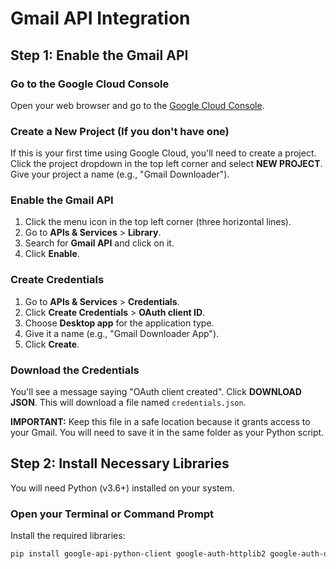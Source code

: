 # Gmail API Integration

## Step 1: Enable the Gmail API

### Go to the Google Cloud Console

Open your web browser and go to the [Google Cloud Console](https://console.cloud.google.com/).

### Create a New Project (If you don't have one)

If this is your first time using Google Cloud, you'll need to create a project. Click the project dropdown in the top left corner and select **NEW PROJECT**. Give your project a name (e.g., "Gmail Downloader").

### Enable the Gmail API

1. Click the menu icon in the top left corner (three horizontal lines).
2. Go to **APIs & Services** > **Library**.
3. Search for **Gmail API** and click on it.
4. Click **Enable**.

### Create Credentials

1. Go to **APIs & Services** > **Credentials**.
2. Click **Create Credentials** > **OAuth client ID**.
3. Choose **Desktop app** for the application type.
4. Give it a name (e.g., "Gmail Downloader App").
5. Click **Create**.

### Download the Credentials

You'll see a message saying "OAuth client created". Click **DOWNLOAD JSON**. This will download a file named `credentials.json`.

**IMPORTANT:** Keep this file in a safe location because it grants access to your Gmail. You will need to save it in the same folder as your Python script.

## Step 2: Install Necessary Libraries

You will need Python (v3.6+) installed on your system.

### Open your Terminal or Command Prompt

Install the required libraries:

```bash
pip install google-api-python-client google-auth-httplib2 google-auth-oauthlib
